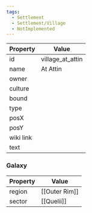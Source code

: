 ```yaml
---
tags:
  - Settlement
  - Settlement/Village
  - NotImplemented
---
```


| Property  | Value            |
| --------- | ---------------- |
| id        | village_at_attin |
| name      | At Attin         |
| owner     |                  |
| culture   |                  |
| bound     |                  |
| type      |                  |
| posX      |                  |
| posY      |                  |
| wiki link |                  |
| text      |                  |

### Galaxy
| Property | Value         |
| -------- | ------------- |
| region   | [[Outer Rim]] |
| sector   | [[Quelii]]    |
